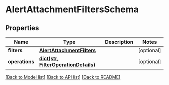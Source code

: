 # AlertAttachmentFiltersSchema

## Properties
Name | Type | Description | Notes
------------ | ------------- | ------------- | -------------
**filters** | [**AlertAttachmentFilters**](AlertAttachmentFilters.md) |  | [optional] 
**operations** | [**dict(str, FilterOperationDetails)**](FilterOperationDetails.md) |  | [optional] 

[[Back to Model list]](../README.md#documentation-for-models) [[Back to API list]](../README.md#documentation-for-api-endpoints) [[Back to README]](../README.md)



